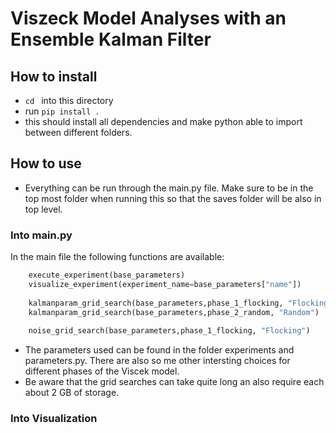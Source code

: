# Viszeck Model Analyses with an Ensemble Kalman Filter

## How to install


- ```cd ``` into this directory
- run ``` pip install . ```
- this should install all dependencies and make python able to import between different folders.
  

## How to use

- Everything can be run through the main.py file. Make sure to be in the top most folder when running this so that the saves folder will be also in top level.

### Into main.py

In the main file the following functions are available:

```python
    execute_experiment(base_parameters)
    visualize_experiment(experiment_name=base_parameters["name"])
    
    kalmanparam_grid_search(base_parameters,phase_1_flocking, "Flocking")
    kalmanparam_grid_search(base_parameters,phase_2_random, "Random")
    
    noise_grid_search(base_parameters,phase_1_flocking, "Flocking")
```

- The parameters used can be found in the folder experiments and parameters.py. There are also so me other intersting choices for different phases of the Viscek model. 
- Be aware that the grid searches can take quite long an also require each about 2 GB of storage.


### Into Visualization
